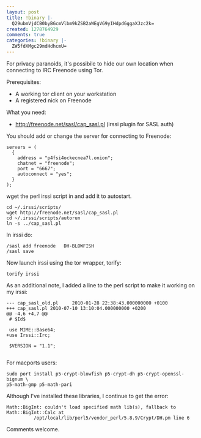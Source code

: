 ```yaml
---
layout: post
title: !binary |-
  Q29ubmVjdCB0byBGcmVlbm9kZSB2aWEgVG9yIHdpdGggaXJzc2k=
created: 1278764929
comments: true
categories: !binary |-
  ZW5fdXMgc29mdHdhcmU=
---
```

For privacy paranoids, it's possibile to hide our own location when connecting to IRC Freenode using Tor.

Prerequisites:
* A working tor client on your workstation
* A registered nick on Freenode

What you need:
* http://freenode.net/sasl/cap_sasl.pl (irssi plugin for SASL auth)
<!--break-->
You should add or change the server for connecting to Freenode:
<pre><code>servers = (
  {
    address = "p4fsi4ockecnea7l.onion";
    chatnet = "freenode";
    port = "6667";
    autoconnect = "yes";
  }
);</code></pre>

wget the perl irssi script in and add it to autostart.
<pre><code>cd ~/.irssi/scripts/
wget http://freenode.net/sasl/cap_sasl.pl
cd ~/.irssi/scripts/autorun
ln -s ../cap_sasl.pl</code></pre>

In irssi do:
<pre><code>/sasl add freenode <nick> <pass> DH-BLOWFISH
/sasl save</code></pre>

Now launch irssi using the tor wrapper, torify:
<pre><code>torify irssi</code></pre>

As an additional note, I <a name="patch">added a line</a> to the perl script to make it working on my irssi:
<pre><code>--- cap_sasl_old.pl     2010-01-28 22:38:43.000000000 +0100
+++ cap_sasl.pl 2010-07-10 13:10:04.000000000 +0200
@@ -4,6 +4,7 @@
 # $Id$

 use MIME::Base64;
+use Irssi::Irc;

 $VERSION = "1.1";
 </code></pre>

For macports users:
<pre><code>sudo port install p5-crypt-blowfish p5-crypt-dh p5-crypt-openssl-bignum \
p5-math-gmp p5-math-pari</code></pre>
Although I've installed these libraries, I continue to get the error:
<pre><code>Math::BigInt: couldn't load specified math lib(s), fallback to Math::BigInt::Calc at
          /opt/local/lib/perl5/vendor_perl/5.8.9/Crypt/DH.pm line 6</code></pre>
Comments welcome.
